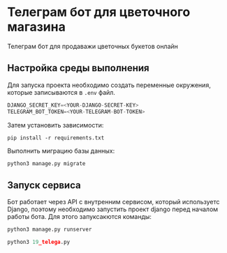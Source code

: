 # Телеграм бот для цветочного магазина

Телеграм бот для продаважи цветочных букетов онлайн

## Настройка среды выполнения

Для запуска проекта необходимо создать переменные окружения, которые записываются в `.env` файл.

```python
DJANGO_SECRET_KEY=<YOUR-DJANGO-SECRET-KEY>
TELEGRAM_BOT_TOKEN=<YOUR-TELEGRAM-BOT-TOKEN>
```

Затем установить зависимости:

```phyton
pip install -r requirements.txt
```

Выполнить миграцию базы данных:

```python
python3 manage.py migrate
```

## Запуск сервиса

Бот работает через API с внутренним сервисом, который используетс Django,
поэтому необходимо запустить проект django перед началом работы бота. Для этого запуксакются команды:

```python
python3 manage.py runserver

python3 19_telega.py
```
